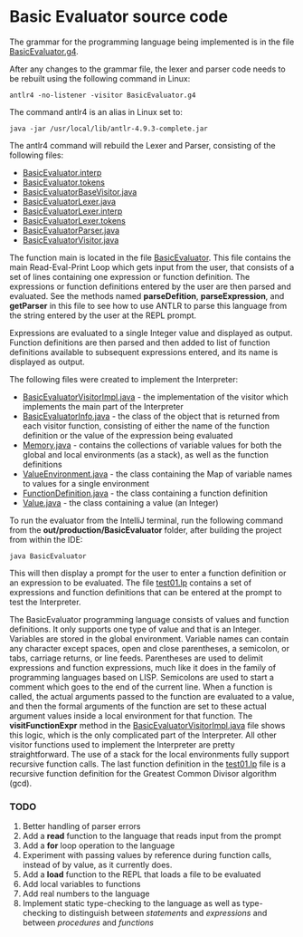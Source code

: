 # Basic Evaluator source code

The grammar for the programming language being implemented is in the file 
[BasicEvaluator.g4](BasicEvaluator.g4).

After any changes to the grammar file, the lexer and parser code needs to be 
rebuilt using the following command in Linux:

```
antlr4 -no-listener -visitor BasicEvaluator.g4
```

The command antlr4 is an alias in Linux set to:
```
java -jar /usr/local/lib/antlr-4.9.3-complete.jar
```

The antlr4 command will rebuild the Lexer and Parser, 
consisting of the following files:
- [BasicEvaluator.interp](BasicEvaluator.interp)
- [BasicEvaluator.tokens](BasicEvaluator.tokens)
- [BasicEvaluatorBaseVisitor.java](BasicEvaluatorBaseVisitor.java)
- [BasicEvaluatorLexer.java](BasicEvaluatorLexer.java)
- [BasicEvaluatorLexer.interp](BasicEvaluatorLexer.interp)
- [BasicEvaluatorLexer.tokens](BasicEvaluatorLexer.tokens)
- [BasicEvaluatorParser.java](BasicEvaluatorParser.java)
- [BasicEvaluatorVisitor.java](BasicEvaluatorVisitor.java)

The function main is located in the file [BasicEvaluator](BasicEvaluator.java).
This file contains the main Read-Eval-Print Loop which gets input from the user,
that consists of a set of lines containing one expression or function definition. 
The expressions or function definitions entered by the user are then parsed and
evaluated.  See the methods named **parseDefition**, **parseExpression**, and 
**getParser** in this file to see how to use ANTLR to parse this language from the
string entered by the user at the REPL prompt.

Expressions are evaluated to a single Integer value and displayed as
output.  Function definitions are then parsed and then added to list of function
definitions available to subsequent expressions entered, and its name is displayed 
as output.

The following files were created to implement the Interpreter:
- [BasicEvaluatorVisitorImpl.java](BasicEvaluatorVisitorImpl.java) - the 
implementation of the visitor which implements the main part of the Interpreter
- [BasicEvaluatorInfo.java](BasicEvaluatorInfo.java) - the class of the object that
is returned from each visitor function, consisting of either the name of the 
function definition or the value of the expression being evaluated 
- [Memory.java](Memory.java) - contains the collections of variable values for
both the global and local environments (as a stack), as well as the function 
definitions
- [ValueEnvironment.java](ValueEnvironment.java) - the class containing the Map of
variable names to values for a single environment
- [FunctionDefinition.java](FunctionDefinition.java) - the class containing a
function definition
- [Value.java](Value.java) - the class containing a value (an Integer)

To run the evaluator from the IntelliJ terminal, run the following command from
the **out/production/BasicEvaluator** folder, after building the project from
within the IDE:
```
java BasicEvaluator 
```

This will then display a prompt for the user to enter a function definition or
an expression to be evaluated.  The file [test01.lp](test01.lp) contains a set
of expressions and function definitions that can be entered at the prompt to 
test the Interpreter.

The BasicEvaluator programming language consists of values and function 
definitions.  It only supports one type of value and that is an Integer.  Variables
are stored in the global environment.  Variable names can contain any character
except spaces, open and close parentheses, a semicolon, or tabs, carriage returns,
or line feeds.  Parentheses are used to delimit expressions and function 
expressions, much like it does in the family of programming languages based on LISP.
Semicolons are used to start a comment which goes to the end of the current line.
When a function is called, the actual arguments passed to the function are 
evaluated to a value, and then the formal arguments of the function are set to 
these actual argument values inside a local environment for that function.  The 
**visitFunctionExpr** method in the [BasicEvaluatorVisitorImpl.java](BasicEvaluatorVisitorImpl.java) 
file shows this logic, which is the only complicated part of the Interpreter.
All other visitor functions used to implement the Interpreter are pretty 
straightforward.  The use of a stack for the local environments fully support 
recursive function calls.  The last function definition in the [test01.lp](test01.lp) 
file is a recursive function definition for the Greatest Common Divisor 
algorithm (gcd).

### TODO
1. Better handling of parser errors
2. Add a **read** function to the language that reads input from the prompt
3. Add a **for** loop operation to the language
4. Experiment with passing values by reference during function calls, instead
   of by value, as it currently does.
5. Add a **load** function to the REPL that loads a file to be evaluated
6. Add local variables to functions
7. Add real numbers to the language
8. Implement static type-checking to the language as well as type-checking to
   distinguish between *statements* and *expressions* and between *procedures* 
   and *functions*